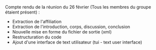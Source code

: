 Compte rendu de la réunion du 26 février (Tous les membres du groupe étaient présent) :
- Extraction de l'affiliation 
- Extraction de l'introduction, corps, discussion, conclusion
- Nouvelle mise en forme du fichier de sortie (xml)
- Restructuration du code
- Ajout d'une interface de text utilisateur (tui - text user interface)